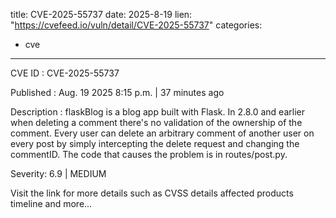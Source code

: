  
title: CVE-2025-55737
date: 2025-8-19
lien: "https://cvefeed.io/vuln/detail/CVE-2025-55737"
categories:
  - cve
---

CVE ID : CVE-2025-55737

Published :  Aug. 19
2025
8:15 p.m. | 37 minutes ago

Description : flaskBlog is a blog app built with Flask. In 2.8.0 and earlier
when deleting a comment
there's no validation of the ownership of the comment. Every user can delete an arbitrary comment of another user on every post
by simply intercepting the delete request and changing the commentID. The code that causes the problem is in routes/post.py.

Severity: 6.9 | MEDIUM

Visit the link for more details
such as CVSS details
affected products
timeline
and more...
